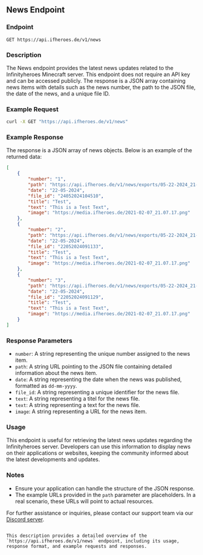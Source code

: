## News Endpoint

### Endpoint

`GET https://api.ifheroes.de/v1/news`

### Description

The News endpoint provides the latest news updates related to the Infinityheroes Minecraft server. This endpoint does not require an API key and can be accessed publicly. The response is a JSON array containing news items with details such as the news number, the path to the JSON file, the date of the news, and a unique file ID.

### Example Request

```sh
curl -X GET "https://api.ifheroes.de/v1/news"
```

### Example Response

The response is a JSON array of news objects. Below is an example of the returned data:

```json
[
    {
        "number": "1",
        "path": "https://api.ifheroes.de/v1/news/exports/05-22-2024_21-11-38.json",
        "date": "22-05-2024",
        "file_id": "24052024104510",
        "title": "Test",
        "text": "This is a Test Text",
        "image": "https://media.ifheroes.de/2021-02-07_21.07.17.png"
    },
    {
        "number": "2",
        "path": "https://api.ifheroes.de/v1/news/exports/05-22-2024_21-11-33.json",
        "date": "22-05-2024",
        "file_id": "22052024091133",
        "title": "Test",
        "text": "This is a Test Text",
        "image": "https://media.ifheroes.de/2021-02-07_21.07.17.png"
    },
    {
        "number": "3",
        "path": "https://api.ifheroes.de/v1/news/exports/05-22-2024_21-11-29.json",
        "date": "22-05-2024",
        "file_id": "22052024091129",
        "title": "Test",
        "text": "This is a Test Text",
        "image": "https://media.ifheroes.de/2021-02-07_21.07.17.png"
    }
]
```

### Response Parameters

- `number`: A string representing the unique number assigned to the news item.
- `path`: A string URL pointing to the JSON file containing detailed information about the news item.
- `date`: A string representing the date when the news was published, formatted as `dd-mm-yyyy`.
- `file_id`: A string representing a unique identifier for the news file.
- `text`: A string representing a titel for the news file.
- `text`: A string representing a text for the news file.
- `image`: A string representing a URL for the news item.

### Usage

This endpoint is useful for retrieving the latest news updates regarding the Infinityheroes server. Developers can use this information to display news on their applications or websites, keeping the community informed about the latest developments and updates.

### Notes

- Ensure your application can handle the structure of the JSON response.
- The example URLs provided in the `path` parameter are placeholders. In a real scenario, these URLs will point to actual resources.

For further assistance or inquiries, please contact our support team via our [Discord server](https://ifheroes.de/discord).
```

This description provides a detailed overview of the `https://api.ifheroes.de/v1/news` endpoint, including its usage, response format, and example requests and responses.
